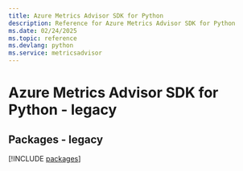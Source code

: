 ```yaml
---
title: Azure Metrics Advisor SDK for Python
description: Reference for Azure Metrics Advisor SDK for Python
ms.date: 02/24/2025
ms.topic: reference
ms.devlang: python
ms.service: metricsadvisor
---
```

# Azure Metrics Advisor SDK for Python - legacy
## Packages - legacy
[!INCLUDE [packages](metrics-advisor-index.md)]
